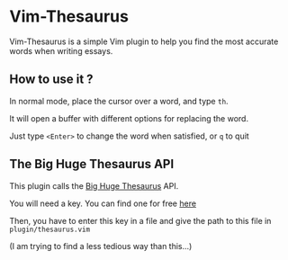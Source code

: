 # Vim-Thesaurus

Vim-Thesaurus is a simple Vim plugin to help you find the most accurate words when writing essays.

## How to use it ?

In normal mode, place the cursor over a word, and type ```th```.

It will open a buffer with different options for replacing the word.

Just type ```<Enter>``` to change the word when satisfied, or ```q``` to quit

## The Big Huge Thesaurus API

This plugin calls the [Big Huge Thesaurus](https://words.bighugelabs.com/) API.

You will need a key. You can find one for free [here](https://words.bighugelabs.com/getkey.php)

Then, you have to enter this key in a file and give the path to this file in ```plugin/thesaurus.vim```

(I am trying to find a less tedious way than this...)

